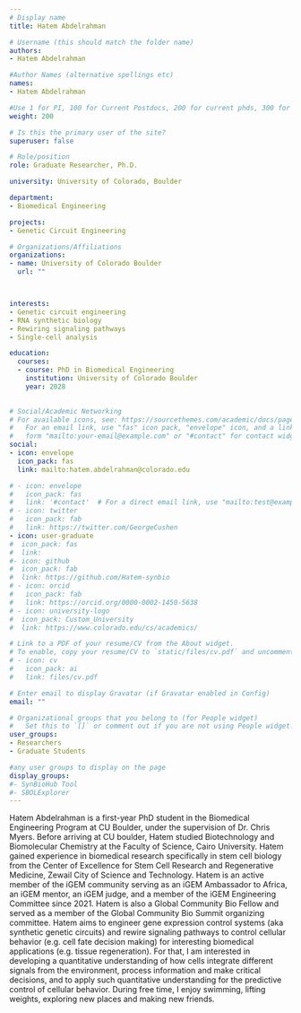 ```yaml
---
# Display name
title: Hatem Abdelrahman

# Username (this should match the folder name)
authors:
- Hatem Abdelrahman

#Author Names (alternative spellings etc)
names:
- Hatem Abdelrahman

#Use 1 for PI, 100 for Current Postdocs, 200 for current phds, 300 for current masters, 400 for current undergrads, 800 for alum postdocs, 810 for alum phds, 820 for alum masters, and 830 for alum undergrads, 900 for tools, 1000 for projects, 900 for tools, 1000 for projects
weight: 200

# Is this the primary user of the site?
superuser: false

# Role/position
role: Graduate Researcher, Ph.D.

university: University of Colorado, Boulder

department:
- Biomedical Engineering

projects:
- Genetic Circuit Engineering

# Organizations/Affiliations
organizations:
- name: University of Colorado Boulder
  url: ""



interests:
- Genetic circuit engineering
- RNA synthetic biology
- Rewiring signaling pathways
- Single-cell analysis

education:
  courses:
  - course: PhD in Biomedical Engineering
    institution: University of Colorado Boulder
    year: 2028
  

# Social/Academic Networking
# For available icons, see: https://sourcethemes.com/academic/docs/page-builder/#icons
#   For an email link, use "fas" icon pack, "envelope" icon, and a link in the
#   form "mailto:your-email@example.com" or "#contact" for contact widget.
social:
- icon: envelope
  icon_pack: fas
  link: mailto:hatem.abdelrahman@colorado.edu 

# - icon: envelope
#   icon_pack: fas
#   link: '#contact'  # For a direct email link, use "mailto:test@example.org".
# - icon: twitter
#   icon_pack: fab
#   link: https://twitter.com/GeorgeCushen
- icon: user-graduate
#  icon_pack: fas
#  link: 
#- icon: github
#  icon_pack: fab
#  link: https://github.com/Hatem-synbio
# - icon: orcid
#   icon_pack: fab
#   link: https://orcid.org/0000-0002-1450-5638
# - icon: university-logo
#  icon_pack: Custom_University
#  link: https://www.colorado.edu/cs/academics/

# Link to a PDF of your resume/CV from the About widget.
# To enable, copy your resume/CV to `static/files/cv.pdf` and uncomment the lines below.
# - icon: cv
#   icon_pack: ai
#   link: files/cv.pdf

# Enter email to display Gravatar (if Gravatar enabled in Config)
email: ""

# Organizational groups that you belong to (for People widget)
#   Set this to `[]` or comment out if you are not using People widget.
user_groups:
- Researchers
- Graduate Students

#any user groups to display on the page
display_groups:
#- SynBioHub Tool
#- SBOLExplorer 
---
```


Hatem Abdelrahman is a first-year PhD student in the Biomedical Engineering Program at CU Boulder, under the supervision of Dr. Chris Myers. Before arriving at CU boulder, Hatem studied Biotechnology and Biomolecular Chemistry at the Faculty of Science, Cairo University. Hatem gained experience in biomedical research specifically in stem cell biology from the Center of Excellence for Stem Cell Research and Regenerative Medicine, Zewail City of Science and Technology. Hatem is an active member of the iGEM community serving as an iGEM Ambassador to Africa, an iGEM mentor, an iGEM judge, and a member of the iGEM Engineering Committee since 2021. Hatem is also a Global Community Bio Fellow and served as a member of the Global Community Bio Summit organizing committee. Hatem aims to engineer gene expression control systems (aka synthetic genetic circuits) and rewire signaling pathways to control cellular behavior (e.g. cell fate decision making) for interesting biomedical applications (e.g. tissue regeneration). For that, I am interested in developing a quantitative understanding of how cells integrate different signals from the environment, process information and make critical decisions, and to apply such quantitative understanding for the predictive control of cellular behavior. During free time, I enjoy swimming, lifting weights, exploring new places and making new friends.
